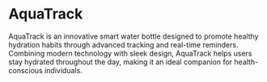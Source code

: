 # AquaTrack
AquaTrack is an innovative smart water bottle designed to promote healthy hydration habits through advanced tracking and real-time reminders. Combining modern technology with sleek design, AquaTrack helps users stay hydrated throughout the day, making it an ideal companion for health-conscious individuals.
